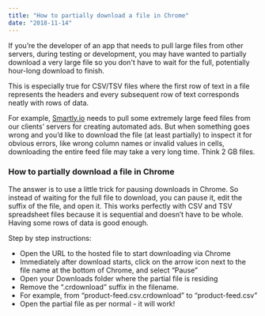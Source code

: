 ```yaml
---
title: "How to partially download a file in Chrome"
date: "2018-11-14"
---
```


If you’re the developer of an app that needs to pull large files from other servers, during testing or development, you may have wanted to partially download a very large file so you don't have to wait for the full, potentially hour-long download to finish.

This is especially true for CSV/TSV files where the first row of text in a file represents the headers and every subsequent row of text corresponds neatly with rows of data.

For example, [Smartly.io](https://smartly.io) needs to pull some extremely large feed files from our clients’ servers for creating automated ads. But when something goes wrong and you’d like to download the file (at least partially) to inspect it for obvious errors, like wrong column names or invalid values in cells, downloading the entire feed file may take a very long time. Think 2 GB files.

### How to partially download a file in Chrome

The answer is to use a little trick for pausing downloads in Chrome. So instead of waiting for the full file to download, you can pause it, edit the suffix of the file, and open it. This works perfectly with CSV and TSV spreadsheet files because it is sequential and doesn’t have to be whole. Having some rows of data is good enough.

Step by step instructions:

- Open the URL to the hosted file to start downloading via Chrome
- Immediately after download starts, click on the arrow icon next to the file name at the bottom of Chrome, and select “Pause”
- Open your Downloads folder where the partial file is residing
- Remove the “.crdownload” suffix in the filename.
- For example, from “product-feed.csv.crdownload” to “product-feed.csv”
- Open the partial file as per normal - it will work!

